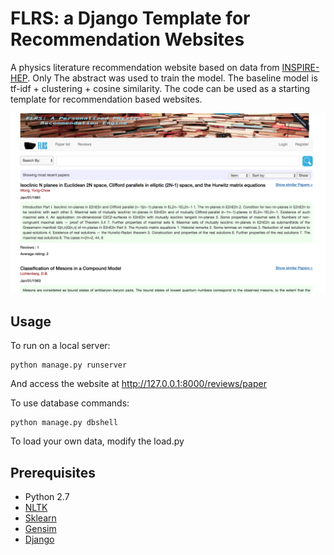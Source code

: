 # FLRS: a Django Template for Recommendation Websites 

A physics literature recommendation website based on data from [INSPIRE-HEP](http://inspirehep.net/). Only The abstract was used to train the model. The baseline model is tf-idf + clustering + cosine similarity. The code can be used as a starting template for recommendation based websites.

![scalar](./image/shot.png)

## Usage
To run on a local server: 
```
python manage.py runserver
```
And access the website at http://127.0.0.1:8000/reviews/paper

To use database commands: 
```
python manage.py dbshell
```
To load your own data, modify the load.py 



Prerequisites
-------------
- Python 2.7
- [NLTK](http://www.nltk.org/)
- [Sklearn](http://scikit-learn.org/stable/)
- [Gensim](https://radimrehurek.com/gensim/)
- [Django](https://www.djangoproject.com/)
